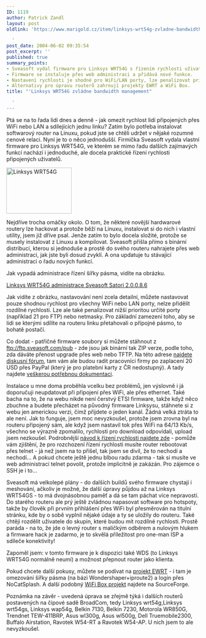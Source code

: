 ```yaml
---
ID: 1119
author: Patrick Zandl
layout: post
oldlink: 'https://www.marigold.cz/item/linksys-wrt54g-zvladne-bandwidth-management

  '
post_date: 2004-06-02 09:35:54
post_excerpt: ''
published: true
summary_points:
- Sveasoft vydal firmware pro Linksys WRT54G s řízením rychlosti uživatelů.
- Firmware se instaluje přes web administraci a přidává nové funkce.
- Nastavení rychlosti je shodné pro WiFi/LAN porty, lze penalizovat priority.
- Alternativy pro úpravu routerů zahrnují projekty EWRT a WiFi Box.
title: "'Linksys WRT54G zvládne bandwidth management"

  '
---
```


<p>
Ptá se na to řada lidí dnes a denně - jak omezit rychlost lidí připojených přes WiFi nebo LAN a sdílejících jednu linku? Zatím bylo potřeba instalovat softwarový router na Linuxu, pokud jste se chtěli udržet v nějaké rozumné cenové relaci. Nyní je to o něco jednodušší. Firmička Sveasoft vydala vlastní firmware pro Linksys WRT54G, ve kterém se mimo řadu dalších zajímavých funkcí nachází i jednoduché, ale docela praktické řízení rychlosti připojených uživatelů. </p>

<div class="leftbox">
<img src="/wp-content/uploads/20040602-linksyswrt54.jpg" alt="Linksys WRT54G" width="170" height="120" /></div>
<p>
Nejdříve trocha omáčky okolo. O tom, že některé novější hardwarové routery lze hackovat a protože běží na Linuxu, instalovat si do nich i vlastní utility, jsem již dříve psal. Jenže zatím to bylo docela složité, protože se musely instalovat z Linuxu a kompilovat. Sveasoft přišla přímo s binární distribucí, kterou si jednoduše a prostě do svého routeru nahrajete přes web administraci, jak jste byli dosud zvyklí. A ona updatuje tu stávající administraci o řadu nových funkcí.</p>

<p>
Jak vypadá administrace řízení šířky pásma, vidíte na obrázku. </p>

<p>
<a href="/wp-content/uploads/20040602-linksys-bwmngmnt.gif" title="Linksys WRT54G administrace Sveasoft Satori 2.0.0.8.6" onclick="window.open('/wp-content/20040602-linksys-bwmngmnt.gif','Linksys WRT54G administrace Sveasoft Satori 2.0.0.8.6','width=616,height=789,directories=no,location=no,menubar=no,scrollbars=no,status=no,toolbar=no,resizable=no');return false">Linksys WRT54G administrace Sveasoft Satori 2.0.0.8.6</a></p>

<p>
Jak vidíte z obrázku, nastavování není zcela detailní, můžete nastavovat pouze shodnou rychlost pro všechny WiFi nebo LAN porty, nelze přidělit rozdílné rychlosti. Lze ale také penalizovat nižší prioritou určité porty (například 21 pro FTP) nebo netmasky. Pro základní zamezení toho, aby se lidi se kterými sdílíte na routeru linku přetahovali o přípojné pásmo, to bohatě postačí. </p>

<p>
Co dodat - patřičné firmware soubory si můžete stáhnout z <a href="ftp://ftp.sveasoft.com/pub">ftp://ftp.sveasoft.com/pub</a> - zde jsou jak binární tak ZIP verze, podle toho, zda dáváte přenost upgrade přes web nebo TFTP. Na této adrese <a href="http://www.sveasoft.com/modules/phpBB2/">najdete diskusní fórum</a>, tam vám ale budou radit pracovníci firmy po zaplacení 20 USD přes PayPal (který je pro platební karty z ČR nedostupný). A tady najdete <a href="http://sveasoft.cyberemail.org/">veškerou potřebnou dokumentaci</a>. </p>

<p>
Instalace u mne doma proběhla vcelku bez problémů, jen výslovně i já doporučuji neupdatovat při připojení přes WiFi, ale přes ethernet. Také bacha na to, že na webu nikde není čerstvý ETSI firmware, takže když něco zbuchne a budete přecházet na původný firmware Linksysu, stáhnete si z webu jen americkou verzi, čímž přijdete o jeden kanál. Žádná velká ztráta to ale není. Jak to funguje, jsem moc nevyzkoušel, protože jsem zrovna byl na routeru připojený sám, ale když jsem nastavil tok přes WiFi na 64/13 Kb/s, všechno se výrazně zpomalilo, rychlosti pro download odpovídali, upload jsem nezkoušel. Podrobnější <a href="http://members.cox.net/wrt54g/">návod k řízení rychlosti najdete zde</a> - pomůže vám zjištění, že pro rozchození řízení rychlosti musíte router rebootovat přes telnet - já než jsem na to přišel, tak jsem se divil, že to nechodí a nechodí... A pokud chcete ještě jednu blbou radu zdarma - tak si musíte ve web administraci telnet povolit, protože implicitně je zakázán. Pro zájemce o SSH je i to...</p>

<p>
Sveasoft má velkolepé plány - do dalších buildů svého firmware chystají i meshování, ačkoliv je možné, že další úpravy půjdou až na Linksys WRT54GS - to má dvojnásobnou paměť a dá se tam páchat více nepravostí. Do starého routeru ale prý ještě zvládnou napasovat software pro hotspoty, takže by člověk při prvním přihlášení přes WiFi byl přesměrován na titulní stránku, kde by o sobě vyplnil nějaké údaje a ty se uložily do routeru. Také chtěji rozdělit uživatele do skupin, které budou mít rozdílné rychlosti. Prostě paráda - na to, že jde o levný router s maličkým odběrem a nulovým hlukem a firmware hack je zadarmo, je to skvělá příležitost pro one-man ISP a sdíleče konektivity!
</p>

<p>
Zapoměl jsem: v tomto firmware je k dispozici také WDS (to Linksys WRT54G normálně neumí) a možnost přepnout router jako klienta. </p>

<p>
Pokud chcete další pokusy, můžete se podívat na <a href="http://www.portless.net/ewrt/">projekt EWRT</a> - i tam je omezování šířky pásma (na bázi Wondershaper+iproute2) a login přes NoCatSplash. A další podobný <a href="http://wifi-box.sourceforge.net/">WiFi Box projekt</a> najdete na SourceForge.
</p>

<p>
Poznámka na závěr - uvedená úprava se zřejmě týká i dalších routerů postavených na čipové sadě BroadCom, tedy Linksys wrt54g,Linksys wrt54gs, Linksys wap54g, Belkin 7130, 
Belkin 7230, Motorola WR850G, Trendnet TEW-411BRP, Asus wl300g, Asus wl500g, Dell Truemobile2300, Buffalo Airstation, Ravotek W54-RT a Ravotek W54-AP. U nich jsem to ale nevyzkoušel.
</p>